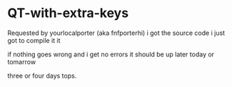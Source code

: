 # QT-with-extra-keys
Requested by yourlocalporter (aka fnfporterhi)
i got the source code i just got to compile it it

if nothing goes wrong and i get no errors it should be up later today or tomarrow







three or four days tops.
